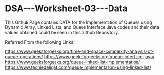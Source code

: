 # DSA---Worksheet-03---Data

This Github Page contains DATA for the Implementation of Queues using Dynamic Array, Linked Lists, and Queue Interface 
Java codes and their data values obtained could be seen in this Github Repository.

Referred From the following Links:

https://www.geeksforgeeks.org/time-and-space-complexity-analysis-of-queue-operations/
https://www.geeksforgeeks.org/queue-interface-java/
https://www.geeksforgeeks.org/queue-linked-list-implementation/
https://www.techiedelight.com/queue-implementation-using-linked-list/
